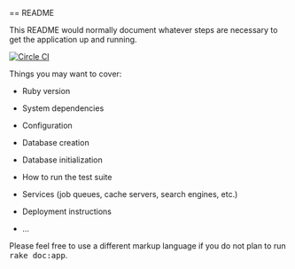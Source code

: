 == README

This README would normally document whatever steps are necessary to get the
application up and running.

[![Circle CI](https://circleci.com/gh/vividmuimui/rails_tutorial.svg?style=shield&circle-token=31dcf9698ca5a5a4d0b0cc0d67f9f5f118c4863c)](https://circleci.com/gh/vividmuimui/rails_tutorial)

Things you may want to cover:

* Ruby version

* System dependencies

* Configuration

* Database creation

* Database initialization

* How to run the test suite

* Services (job queues, cache servers, search engines, etc.)

* Deployment instructions

* ...


Please feel free to use a different markup language if you do not plan to run
<tt>rake doc:app</tt>.
